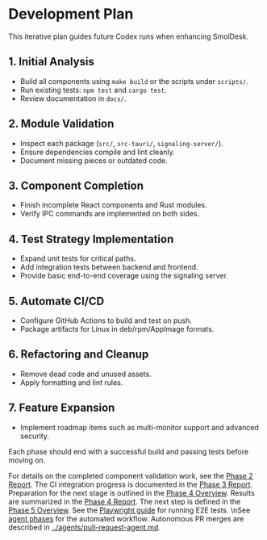 # Development Plan

This iterative plan guides future Codex runs when enhancing SmolDesk.

## 1. Initial Analysis
- Build all components using `make build` or the scripts under `scripts/`.
- Run existing tests: `npm test` and `cargo test`.
- Review documentation in `docs/`.

## 2. Module Validation
- Inspect each package (`src/`, `src-tauri/`, `signaling-server/`).
- Ensure dependencies compile and lint cleanly.
- Document missing pieces or outdated code.

## 3. Component Completion
- Finish incomplete React components and Rust modules.
- Verify IPC commands are implemented on both sides.

## 4. Test Strategy Implementation
- Expand unit tests for critical paths.
- Add integration tests between backend and frontend.
- Provide basic end-to-end coverage using the signaling server.

## 5. Automate CI/CD
- Configure GitHub Actions to build and test on push.
- Package artifacts for Linux in deb/rpm/AppImage formats.

## 6. Refactoring and Cleanup
- Remove dead code and unused assets.
- Apply formatting and lint rules.

## 7. Feature Expansion
- Implement roadmap items such as multi-monitor support and advanced security.

Each phase should end with a successful build and passing tests before moving on.

For details on the completed component validation work, see the [Phase 2 Report](./phase-2-report.md).
The CI integration progress is documented in the [Phase 3 Report](./phase-3-report.md).
Preparation for the next stage is outlined in the [Phase 4 Overview](../testing/phase-4-overview.md).
Results are summarized in the [Phase 4 Report](./phase-4-report.md).
The next step is defined in the [Phase 5 Overview](./phase-5-overview.md).
See the [Playwright guide](../testing/playwright.md) for running E2E tests.
\nSee [agent phases](../agents/agent-life-cycle.md) for the automated workflow.
Autonomous PR merges are described in [../agents/pull-request-agent.md](../agents/pull-request-agent.md).
